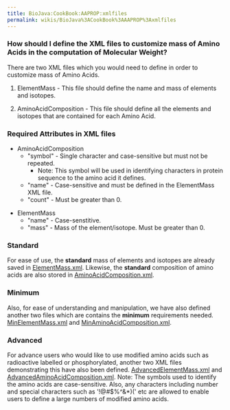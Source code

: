```yaml
---
title: BioJava:CookBook:AAPROP:xmlfiles
permalink: wikis/BioJava%3ACookBook%3AAAPROP%3Axmlfiles
---
```


### How should I define the XML files to customize mass of Amino Acids in the computation of Molecular Weight?

There are two XML files which you would need to define in order to
customize mass of Amino Acids.

1) ElementMass - This file should define the name and mass of elements
and isotopes.

2) AminoAcidComposition - This file should define all the elements and
isotopes that are contained for each Amino Acid.

### Required Attributes in XML files

-   AminoAcidComposition
    -   "symbol" - Single character and case-sensitive but must not be
        repeated.
        -   Note: This symbol will be used in identifying characters in
            protein sequence to the amino acid it defines.
    -   "name" - Case-sensitive and must be defined in the ElementMass
        XML file.
    -   "count" - Must be greater than 0.

<!-- -->

-   ElementMass
    -   "name" - Case-senstitive.
    -   "mass" - Mass of the element/isotope. Must be greater than 0.

### Standard

For ease of use, the <b>standard</b> mass of elements and isotopes are
already saved in
[ElementMass.xml](/wikis/BioJava:CookBook:AAPROP:ElementMass.xml "wikilink").
Likewise, the <b>standard</b> composition of amino acids are also stored
in
[AminoAcidComposition.xml](/wikis/BioJava:CookBook:AAPROP:AminoAcidComposition.xml "wikilink").

### Minimum

Also, for ease of understanding and manipulation, we have also defined
another two files which are contains the <b>minimum</b> requirements
needed.  
[MinElementMass.xml](/wikis/BioJava:CookBook:AAPROP:MinElementMass.xml "wikilink")
and
[MinAminoAcidComposition.xml](/wikis/BioJava:CookBook:AAPROP:MinAminoAcidComposition.xml "wikilink").

### Advanced

For advance users who would like to use modified amino acids such as
radioactive labelled or phosphorylated, another two XML files
demonstrating this have also been defined.
[AdvancedElementMass.xml](/wikis/BioJava:CookBook:AAPROP:AdvancedElementMass.xml "wikilink")
and
[AdvancedAminoAcidComposition.xml](/wikis/BioJava:CookBook:AAPROP:AdvancedAminoAcidComposition.xml "wikilink").
Note: The symbols used to identify the amino acids are case-sensitive.
Also, any characters including number and special characters such as
'!@\#$%^&\*)(' etc are allowed to enable users to define a large numbers
of modified amino acids.
